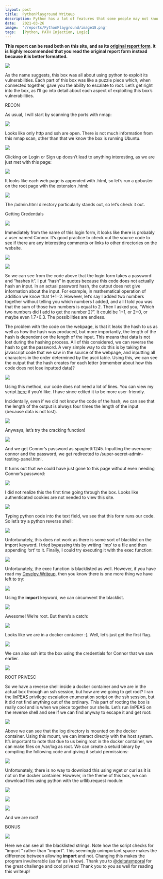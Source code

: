 ```yaml
---
layout: post
title:  PythonPlayground Writeup
description: Python has a lot of features that some people may not know about. In this challenge, it was important to be creative throughout each step of exploitation and piece each compromised puzzle piece together.
date:   2021-03-26
image:  '/reports/PythonPlayground/image18.png'
tags:   [Python, PATH Injection, Logic]
---
```


**This report can be read both on this site, and as its <a href = "https://0xd4y.github.io/reports/PythonPlayground%20Writeup.pdf">original report form</a>. It is highly recommended that you read the original report form instead because it is better formatted.**

![](/reports/PythonPlayground/image16.png)

As the name suggests, this box was all about using python to exploit its vulnerabilities. Each part of this box was like a puzzle piece which, when connected together, gave you the ability to escalate to root. Let’s get right into the box, as I’ll go into detail about each aspect of exploiting this box’s vulnerabilities.

RECON

As usual, I will start by scanning the ports with nmap:

![](/reports/PythonPlayground/image10.png)

Looks like only http and ssh are open. There is not much information from this nmap scan, other than that we know the box is running Ubuntu.

![](/reports/PythonPlayground/image27.png)

Clicking on Login or Sign up doesn’t lead to anything interesting, as we are just met with this page:

![](/reports/PythonPlayground/image5.png)

It looks like each web page is appended with .html, so let’s run a gobuster on the root page with the extension .html:

![](/reports/PythonPlayground/image22.png)

The /admin.html directory particularly stands out, so let’s check it out.

Getting Credentials

![](/reports/PythonPlayground/image2.png)

Immediately from the name of this login form, it looks like there is probably a user named Connor. It’s good practice to check out the source code to see if there are any interesting comments or links to other directories on the website.

![](/reports/PythonPlayground/image26.png)

![](/reports/PythonPlayground/image23.png)

So we can see from the code above that the login form takes a password and “hashes it”. I put “hash” in quotes because this code does not actually hash an input. In an actual password hash, the output does not give information about the input. For example, in mathematical operation of addition we know that 1+1=2. However, let’s say I added two numbers together without telling you which numbers I added, and all I told you was that the sum of those two numbers is equal to 2. Then I asked you, “Which two numbers did I add to get the number 2?”. It could be 1+1, or 2+0, or maybe even 1.7+0.3. The possibilities are endless.

The problem with the code on the webpage, is that it leaks the hash to us as well as how the hash was produced, but more importantly, the length of the hash is dependent on the length of the input. This means that data is not lost during the hashing process. All of this considered, we can reverse the hash to get the password. A very simple way to do this is by taking the javascript code that we saw in the source of the webpage, and inputting all characters in the order determined by the ascii table. Using this, we can see the output that the hash creates for each letter (remember about how this code does not lose inputted data)?

![](/reports/PythonPlayground/image15.png)

Using this method, our code does not need a lot of lines. You can view my script [here](https://www.google.com/url?q=https://github.com/0xd4y/Writeups/blob/gh-pages/TryHackMe/crack.py&sa=D&source=editors&ust=1653953672142990&usg=AOvVaw17cVA7TMh7fjsB-E1XDH-f) if you’d like. I have since edited it to be more user-friendly.

Incidentally, even if we did not know the code of the hash, we can see that the length of the output is always four times the length of the input (because data is not lost).

![](/reports/PythonPlayground/image6.png)

Anyways, let’s try the cracking function!

![](/reports/PythonPlayground/image20.png)

And we get Connor’s password as spaghetti1245. Inputting the username connor and the password, we get redirected to /super-secret-admin-testing-panel.html.

It turns out that we could have just gone to this page without even needing Connor’s password:

![](/reports/PythonPlayground/image11.png)

I did not realize this the first time going through the box. Looks like authenticated cookies are not needed to view this site.

![](/reports/PythonPlayground/image25.png)

Typing python code into the text field, we see that this form runs our code. So let’s try a python reverse shell:

![](/reports/PythonPlayground/image12.png)

Unfortunately, this does not work as there is some sort of blacklist on the import keyword. I tried bypassing this by writing ‘imp’ to a file and then appending ‘ort’ to it. Finally, I could try executing it with the exec function:

![](/reports/PythonPlayground/image8.png)

Unfortunately, the exec function is blacklisted as well. However, if you have read my [Develpy Writeup](https://www.google.com/url?q=https://0xd4y.github.io/Writeups/TryHackMe/Develpy%2520Writeup.pdf&sa=D&source=editors&ust=1653953672145946&usg=AOvVaw2ZXMcxIegK7B_X2o89fk8o), then you know there is one more thing we have left to try:

![](/reports/PythonPlayground/image13.png)

Using the __import__ keyword, we can circumvent the blacklist.

![](/reports/PythonPlayground/image1.png)

Awesome! We’re root. But there’s a catch:

![](/reports/PythonPlayground/image14.png)

Looks like we are in a docker container :(. Well, let’s just get the first flag.

![](/reports/PythonPlayground/image21.png)

We can also ssh into the box using the credentials for Connor that we saw earlier.

![](/reports/PythonPlayground/image24.png)

ROOT PRIVESC

So we have a reverse shell inside a docker container and we are in the actual box through an ssh session, but how are we going to get root? I ran the [linPEAS](https://www.google.com/url?q=https://github.com/carlospolop/privilege-escalation-awesome-scripts-suite/tree/master/linPEAS&sa=D&source=editors&ust=1653953672147938&usg=AOvVaw3oP6L3vG7KcGjXT1fkgu0Z) privilege escalation enumeration script on the ssh session, but it did not find anything out of the ordinary. This part of rooting the box is really cool and is when we piece together our shells. Let’s run linPEAS on the reverse shell and see if we can find anyway to escape it and get root:

![](/reports/PythonPlayground/image17.png)

Above we can see that the log directory is mounted on the docker container. Using this mount, we can interact directly with the host system. It’s important to note that due to us being root in the docker container, we can make files on /var/log as root. We can create a setuid binary by compiling the following code and giving it setuid permissions:

![](/reports/PythonPlayground/image19.png)

Unfortunately, there is no way to download this using wget or curl as it is not on the docker container. However, in the theme of this box, we can download files using python with the urllib.request module:

![](/reports/PythonPlayground/image4.png)

![](/reports/PythonPlayground/image9.png)

![](/reports/PythonPlayground/image3.png)

And we are root!

BONUS

![](/reports/PythonPlayground/image7.png)

Here we can see all the blacklisted strings. Note how the script checks for “import “ rather than “import”. This seemingly unimportant space makes the difference between allowing __import__ and not. Changing this makes the program invulnerable (as far as I know). Thank you to @[deltatemporal](https://www.google.com/url?q=https://tryhackme.com/p/deltatemporal&sa=D&source=editors&ust=1653953672150496&usg=AOvVaw3HgV3Kx9FkxcmFnlH1YhHs) for the great challenge and cool privesc! Thank you to you as well for reading this writeup!
